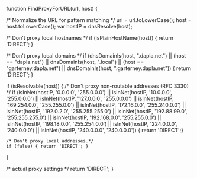 function FindProxyForURL(url, host)
{
 
  /* Normalize the URL for pattern matching */
      url = url.toLowerCase();
      host = host.toLowerCase();
  var hostIP = dnsResolve(host);
 
  /* Don't proxy local hostnames */
  if (isPlainHostName(host)) { return 'DIRECT'; }
 
  /* Don't proxy local domains */
  if (dnsDomainIs(host, ".dapla.net") || (host == "dapla.net") || dnsDomainIs(host, ".local") 
      || (host == "garterney.dapla.net") || dnsDomainIs(host, ".garterney.dapla.net")) {
      return 'DIRECT'; }
 
  if (isResolvable(host)) {
    /* Don't proxy non-routable addresses (RFC 3330) */
    if (isInNet(hostIP, '0.0.0.0', '255.0.0.0') ||
        isInNet(hostIP, '10.0.0.0', '255.0.0.0') ||
        isInNet(hostIP, '127.0.0.0', '255.0.0.0') ||
        isInNet(hostIP, '169.254.0.0', '255.255.0.0') ||
        isInNet(hostIP, '172.16.0.0', '255.240.0.0') ||
        isInNet(hostIP, '192.0.2.0', '255.255.255.0') ||
        isInNet(hostIP, '192.88.99.0', '255.255.255.0') ||
        isInNet(hostIP, '192.168.0.0', '255.255.0.0') ||
        isInNet(hostIP, '198.18.0.0', '255.254.0.0') ||
        isInNet(hostIP, '224.0.0.0', '240.0.0.0') ||
        isInNet(hostIP, '240.0.0.0', '240.0.0.0')) {
        return 'DIRECT';}
 
    /* Don't proxy local addresses.*/
    if (false) { return 'DIRECT'; }
  }
  
  /* actual proxy settings */
  return 'DIRECT';
}
